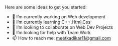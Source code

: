 Here are some ideas to get you started:

- 🔭 I’m currently working on Web development
- 🌱 I’m currently learning C++,Html,Css
- 👯 I’m looking to collaborate on Web Dev Projects
- 🤔 I’m looking for help with Team Work
- 📫 How to reach me: meetkadikar11@gmail.com


